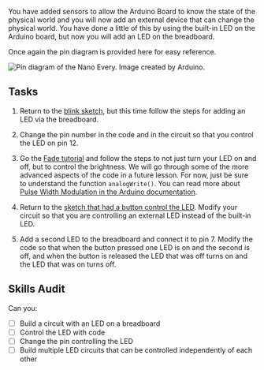 You have added sensors to allow the Arduino Board to know the state of the physical world and you will now add an external device that can change the physical world. You have done a little of this by using the built-in LED on the Arduino board, but now you will add an LED on the breadboard.

Once again the pin diagram is provided here for easy reference.

![Pin diagram of the Nano Every. Image created by Arduino.](https://docs.arduino.cc/static/90c04d4cfb88446cafa299787bf06056/ABX00028-pinout.png "Nano Every Pin Diagram")

## Tasks
1. Return to the [blink sketch](https://docs.arduino.cc/built-in-examples/basics/Blink), but this time follow the steps for adding an LED via the breadboard.

2. Change the pin number in the code and in the circuit so that you control the LED on pin 12.

3. Go the [Fade tutorial](https://docs.arduino.cc/built-in-examples/basics/Fade) and follow the steps to not just turn your LED on and off, but to control the brightness. We will go through some of the more advanced aspects of the code in a future lesson. For now, just be sure to understand the function `analogWrite()`. You can read more about [Pulse Width Modulation in the Arduino documentation](https://docs.arduino.cc/learn/microcontrollers/analog-output).

4. Return to the [sketch that had a button control the LED](https://docs.arduino.cc/built-in-examples/digital/InputPullupSerial). Modify your circuit so that you are controlling an external LED instead of the built-in LED.

5. Add a second LED to the breadboard and connect it to pin 7. Modify the code so that when the button pressed one LED is on and the second is off, and when the button is released the LED that was off turns on and the LED that was on turns off.


## Skills Audit
Can you:
- [ ] Build a circuit with an LED on a breadboard
- [ ] Control the LED with code
- [ ] Change the pin controlling the LED
- [ ] Build multiple LED circuits that can be controlled independently of each other